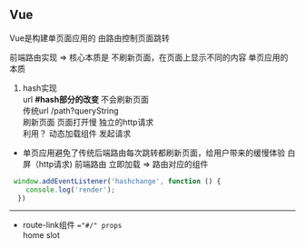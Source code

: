 ## Vue
  Vue是构建单页面应用的 由路由控制页面跳转

前端路由实现 => 核心本质是 不刷新页面，在页面上显示不同的内容  单页应用的本质

1. hash实现   
  url  **#hash部分的改变** 不会刷新页面    
  传统url /path?queryString   
  刷新页面 页面打开慢 独立的http请求    
  利用？ 动态加载组件 发起请求

- 单页应用避免了传统后端路由每次跳转都刷新页面，给用户带来的缓慢体验 白屏（http请求)
  前端路由 立即加载 => 路由对应的组件
```js
 window.addEventListener('hashchange', function () {
    console.log('render');
  })
```
***
- route-link组件
  `="#/" props`   
  home slot